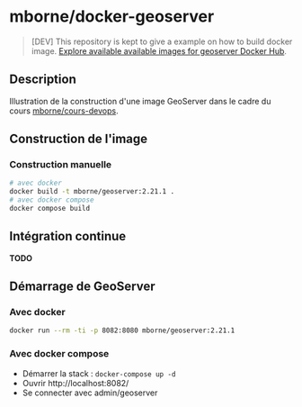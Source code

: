 
# mborne/docker-geoserver

> [DEV] This repository is kept to give a example on how to build docker image. [Explore available available images for geoserver Docker Hub](https://hub.docker.com/search?q=geoserver).

## Description

Illustration de la construction d'une image GeoServer dans le cadre du cours [mborne/cours-devops](https://github.com/mborne/cours-devops#readme).

## Construction de l'image

### Construction manuelle

```bash
# avec docker
docker build -t mborne/geoserver:2.21.1 .
# avec docker compose
docker compose build
```
## Intégration continue

**TODO**

## Démarrage de GeoServer

### Avec docker

```bash
docker run --rm -ti -p 8082:8080 mborne/geoserver:2.21.1
```

### Avec docker compose

* Démarrer la stack : `docker-compose up -d`
* Ouvrir http://localhost:8082/
* Se connecter avec admin/geoserver


